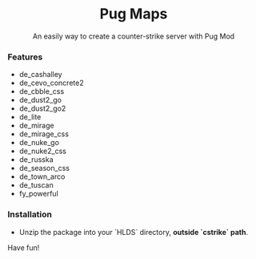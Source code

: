 <h1 align="center">Pug Maps</h1>
<p align="center">An easily way to create a counter-strike server with Pug Mod</p>

<h3>Features</h3>
<ul>
<li>de_cashalley</li>
<li>de_cevo_concrete2</li>
<li>de_cbble_css</li>
<li>de_dust2_go</li>
<li>de_dust2_go2</li>
<li>de_lite</li>
<li>de_mirage</li>
<li>de_mirage_css</li>
<li>de_nuke_go</li>
<li>de_nuke2_css</li>
<li>de_russka</li>
<li>de_season_css</li>
<li>de_town_arco</li>
<li>de_tuscan</li>
<li>fy_powerful</li>
</ul>

<h3>Installation</h3>

<ul>
<li>Unzip the package into your `HLDS` directory, <strong>outside `cstrike` path</strong>. </li>
</ul>

Have fun!
